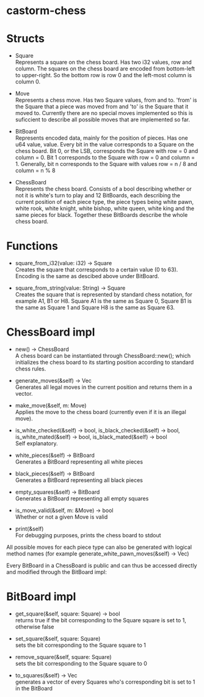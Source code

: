﻿# castorm-chess
 
 # Structs
 
 - Square\
 Represents a square on the chess board. Has two i32 values, row and column. The squares on the chess board are encoded from bottom-left to upper-right. So the bottom row is row 0 and the left-most column is column 0.
 
 - Move\
 Represents a chess move. Has two Square values, from and to. 'from' is the Square that a piece was moved from and 'to' is the Square that it moved to. Currently there are no special moves implemented so this is suficcient to describe all possible moves that are implemented so far.
 
 - BitBoard\
 Represents encoded data, mainly for the position of pieces. Has one u64 value, value. Every bit in the value corresponds to a Square on the chess board. Bit 0, or the LSB, corresponds the Square with row = 0 and column = 0. Bit 1 corresponds to the Square with row = 0 and column = 1. Generally, bit n corresponds to the Square with values row = n / 8 and column = n % 8
 
 - ChessBoard\
 Represents the chess board. Consists of a bool describing whether or not it is white's turn to play and 12 BitBoards, each describing the current position of each piece type, the piece types being white pawn, white rook, white knight, white bishop, white queen, white king and the same pieces for black. Together these BitBoards describe the whole chess board. 
 
 
 # Functions
 
 - square_from_i32(value: i32) -> Square\
 Creates the square that corresponds to a certain value (0 to 63). Encoding is the same as descibed above under BitBoard.
 
 - square_from_string(value: String) -> Square\
 Creates the square that is represented by standard chess notation, for example A1, B1 or H8. Square A1 is the same as Square 0, Square B1 is the same as Square 1 and Square H8 is the same as Square 63.
 
 
 # ChessBoard impl
 
 - new() -> ChessBoard\
 A chess board can be instantiated through ChessBoard::new(); which initializes the chess board to its starting position according to standard chess rules.
 
 - generate_moves(&self) -> Vec<Move>\
 Generates all legal moves in the current position and returns them in a vector.
 
 - make_move(&self, m: Move)\
 Applies the move to the chess board (currently even if it is an illegal move).
 
 - is_white_checked(&self) -> bool, is_black_checked(&self) -> bool, is_white_mated(&self) -> bool, is_black_mated(&self) -> bool\
 Self explanatory.
 
 - white_pieces(&self) -> BitBoard\
 Generates a BitBoard representing all white pieces
 
 - black_pieces(&self) -> BitBoard\
 Generates a BitBoard representing all black pieces
 
 - empty_squares(&self) -> BitBoard\
 Generates a BitBoard representing all empty squares
 
 - is_move_valid(&self, m: &Move) -> bool\
 Whether or not a given Move is valid
 
 - print(&self)\
 For debugging purposes, prints the chess board to stdout
 
 All possible moves for each piece type can also be generated with logical method names (for example generate_white_pawn_moves(&self) -> Vec<Move>)
 
 Every BitBoard in a ChessBoard is public and can thus be accessed directly and modified through the BitBoard impl:
 
 # BitBoard impl
 
 - get_square(&self, square: Square) -> bool\
 returns true if the bit corresponding to the Square square is set to 1, otherwise false
 
 - set_square(&self, square: Square)\
 sets the bit corresponding to the Square square to 1
 
 - remove_square(&self, square: Square)\
 sets the bit corresponding to the Square square to 0
 
 - to_squares(&self) -> Vec<Squares>\
 generates a vector of every Squares who's corresponding bit is set to 1 in the BitBoard
